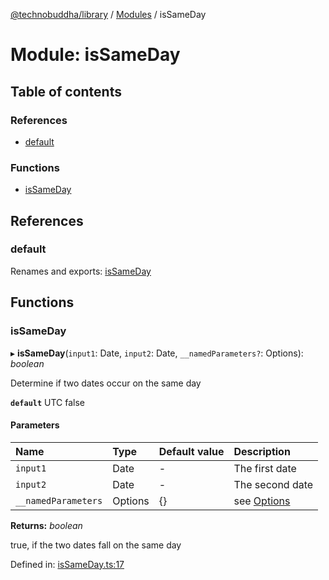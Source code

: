 [@technobuddha/library](../..) / [Modules](../Modules.md) / isSameDay

# Module: isSameDay

## Table of contents

### References

- [default](issameday.md#default)

### Functions

- [isSameDay](issameday.md#issameday)

## References

### default

Renames and exports: [isSameDay](issameday.md#issameday)

## Functions

### isSameDay

▸ **isSameDay**(`input1`: Date, `input2`: Date, `__namedParameters?`: Options): *boolean*

Determine if two dates occur on the same day

**`default`** UTC false

#### Parameters

| Name | Type | Default value | Description |
| :------ | :------ | :------ | :------ |
| `input1` | Date | - | The first date |
| `input2` | Date | - | The second date |
| `__namedParameters` | Options | {} | see [Options](almostequals.md#options) |

**Returns:** *boolean*

true, if the two dates fall on the same day

Defined in: [isSameDay.ts:17](../../src/isSameDay.ts#L17)
